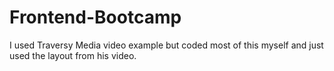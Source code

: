 # Frontend-Bootcamp
I used Traversy Media video example but coded most of this myself and just used the layout from his video. 

